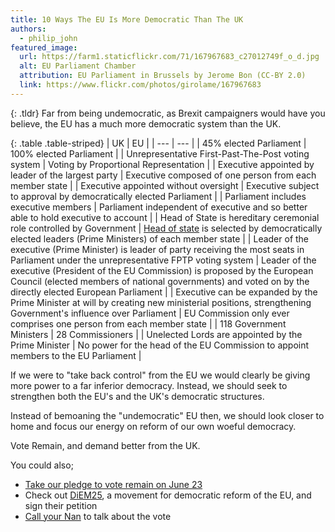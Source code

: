 ```yaml
---
title: 10 Ways The EU Is More Democratic Than The UK
authors:
  - philip_john
featured_image:
  url: https://farm1.staticflickr.com/71/167967683_c27012749f_o_d.jpg
  alt: EU Parliament Chamber
  attribution: EU Parliament in Brussels by Jerome Bon (CC-BY 2.0)
  link: https://www.flickr.com/photos/girolame/167967683
---
```


{: .tldr}
Far from being undemocratic, as Brexit campaigners would have you believe, the EU has a much more democratic system than the UK.

{: .table .table-striped}
| UK | EU |
| --- | --- |
| 45% elected Parliament | 100% elected Parliament |
| Unrepresentative First-Past-The-Post voting system | Voting by Proportional Representation |
| Executive appointed by leader of the largest party | Executive composed of one person from each member state |
| Executive appointed without oversight | Executive subject to approval by democratically elected Parliament |
| Parliament includes executive members | Parliament independent of executive and so better able to hold executive to account |
| Head of State is hereditary ceremonial role controlled by Government | [Head of state](https://en.wikipedia.org/wiki/President_of_the_European_Council) is selected by democratically elected leaders (Prime Ministers) of each member state |
| Leader of the executive (Prime Minister) is leader of party receiving the most seats in Parliament under the unrepresentative FPTP voting system | Leader of the executive (President of the EU Commission) is proposed by the European Council (elected members of national governments) and voted on by the directly elected European Parliament |
| Executive can be expanded by the Prime Minister at will by creating new ministerial positions, strengthening Government's influence over Parliament | EU Commission only ever comprises one person from each member state |
| 118 Government Ministers | 28 Commissioners |
| Unelected Lords are appointed by the Prime Minister | No power for the head of the EU Commission to appoint members to the EU Parliament |

If we were to "take back control" from the EU we would clearly be giving more power to a far inferior democracy. Instead, we should seek to strengthen both the EU's and the UK's democratic structures.

Instead of bemoaning the "undemocratic" EU then, we should look closer to home and focus our energy on reform of our own woeful democracy.

Vote Remain, and demand better from the UK.

You could also;

* [Take our pledge to vote remain on June 23](https://voteremain.somethingnew.org.uk/)
* Check out [DiEM25](http://diem25.org), a movement for democratic reform of the EU, and sign their petition
* [Call your Nan](http://www.callyournan.com/) to talk about the vote

